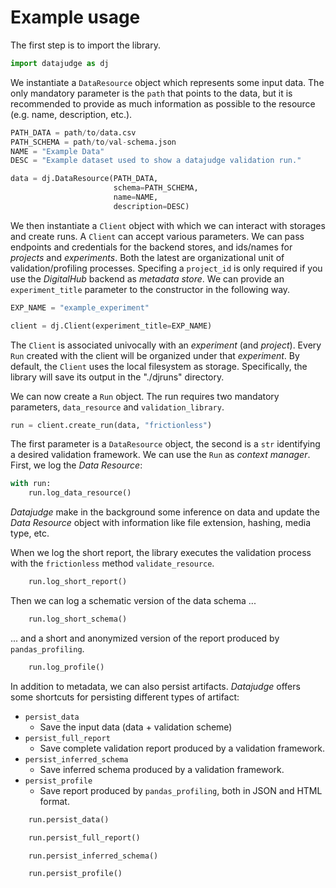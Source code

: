 # Example usage

The first step is to import the library.

```python
import datajudge as dj
```

We instantiate a `DataResource` object which represents some input data. The only mandatory parameter is the `path` that points to the data, but it is recommended to provide as much information as possible to the resource (e.g. name, description, etc.).

```python
PATH_DATA = path/to/data.csv
PATH_SCHEMA = path/to/val-schema.json
NAME = "Example Data"
DESC = "Example dataset used to show a datajudge validation run."

data = dj.DataResource(PATH_DATA,
                       schema=PATH_SCHEMA,
                       name=NAME,
                       description=DESC)
```

We then instantiate a `Client` object with which we can interact with storages and create runs. A `Client` can accept various parameters. We can pass endpoints and credentials for the backend stores, and ids/names for *projects* and *experiments*. Both the latest are organizational unit of validation/profiling processes. Specifing a `project_id` is only required if you use the *DigitalHub* backend as *metadata store*.
We can provide an `experiment_title` parameter to the constructor in the following way.

```python
EXP_NAME = "example_experiment"

client = dj.Client(experiment_title=EXP_NAME)
```

The `Client` is associated univocally with an *experiment* (and *project*). Every `Run` created with the client will be organized under that *experiment*.
By default, the `Client` uses the local filesystem as storage. Specifically, the library will save its output in the "./djruns" directory.

We can now create a `Run` object. The run requires two mandatory parameters, `data_resource` and `validation_library`.

```python
run = client.create_run(data, "frictionless")
```

The first parameter is a `DataResource` object, the second is a `str` identifying a desired validation framework.
We can use the `Run` as *context manager*. First, we log the *Data Resource*:

```python
with run:
    run.log_data_resource()
```

*Datajudge* make in the background some inference on data and update the *Data Resource* object with information like file extension, hashing, media type, etc.

When we log the short report, the library executes the validation process with the `frictionless` method `validate_resource`.

```python
    run.log_short_report()
```

Then we can log a schematic version of the data schema ...

```python
    run.log_short_schema()
```

... and a short and anonymized version of the report produced by `pandas_profiling`.

```python
    run.log_profile()
```

In addition to metadata, we can also persist artifacts. *Datajudge* offers some shortcuts for persisting different types of artifact:

- `persist_data`
  - Save the input data (data + validation scheme)
- `persist_full_report`
  - Save complete validation report produced by a validation framework.
- `persist_inferred_schema`
  - Save inferred schema produced by a validation framework.
- `persist_profile`
  - Save report produced by `pandas_profiling`, both in JSON and HTML format.

```python
    run.persist_data()

    run.persist_full_report()

    run.persist_inferred_schema()

    run.persist_profile()
```
